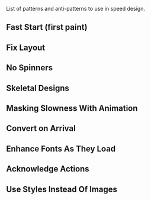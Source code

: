 List of patterns and anti-patterns to use in speed design.

## Fast Start (first paint)
## Fix Layout
## No Spinners
## Skeletal Designs
## Masking Slowness With Animation
## Convert on Arrival
## Enhance Fonts As They Load
## Acknowledge Actions
## Use Styles Instead Of Images
